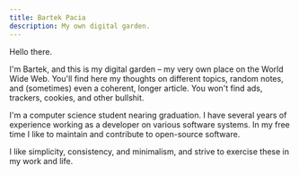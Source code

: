 ```yaml
---
title: Bartek Pacia
description: My own digital garden.
---
```


Hello there.

I'm Bartek, and this is my digital garden – my very own place on the World Wide
Web. You'll find here my thoughts on different topics, random notes, and
(sometimes) even a coherent, longer article. You won't find ads, trackers,
cookies, and other bullshit.

I'm a computer science student nearing graduation. I have several years of
experience working as a developer on various software systems. In my free time I
like to maintain and contribute to open-source software.

I like simplicity, consistency, and minimalism, and strive to exercise these in
my work and life.
